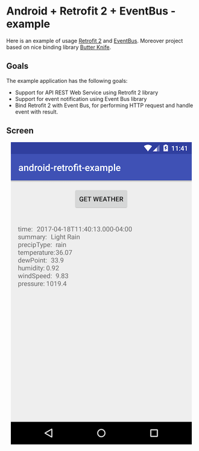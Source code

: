Android + Retrofit 2 + EventBus - example
================================================
Here is an example of usage [Retrofit 2](http://square.github.io/retrofit/) and [EventBus](http://greenrobot.org/eventbus/). Moreover project based on nice binding library [Butter Knife](http://jakewharton.github.io/butterknife/).

Goals
--------
The example application has the following goals:

- Support for API REST Web Service using Retrofit 2 library
- Support for event notification using Event Bus library
- Bind Retrofit 2 with Event Bus, for performing HTTP request and handle event with result.

Screen
---------

<img style="display: block; margin-left: auto; margin-right: auto;" src="screen_android.png">